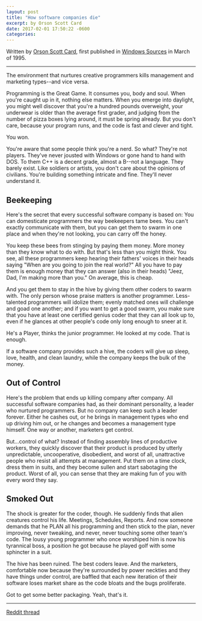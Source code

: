 ```yaml
---
layout: post
title: "How software companies die"
excerpt: by Orson Scott Card
date: 2017-02-01 17:50:22 -0600
categories: 
---
```


Written by [Orson Scott Card](https://en.wikipedia.org/wiki/Orson_Scott_Card), first published in [Windows Sources](https://en.wikipedia.org/wiki/Windows_Sources) in March of 1995.

---

The environment that nurtures creative programmers kills management and marketing types--and vice versa.

Programming is the Great Game. It consumes you, body and soul. When you're caught up in it, nothing else matters. When you emerge into daylight, you might well discover that you're a hundred pounds overweight, your underwear is older than the average first grader, and judging from the number of pizza boxes lying around, it must be spring already. But you don't care, because your program runs, and the code is fast and clever and tight.

You won.

You're aware that some people think you're a nerd. So what? They're not players. They've never jousted with Windows or gone hand to hand with DOS. To them C++ is a decent grade, almost a B--not a language. They barely exist. Like soldiers or artists, you don't care about the opinions of civilians. You're building something intricate and fine. They'll never understand it.

## Beekeeping

Here's the secret that every successful software company is based on: You can domesticate programmers the way beekeepers tame bees. You can't exactly communicate with them, but you can get them to swarm in one place and when they're not looking, you can carry off the honey.

You keep these bees from stinging by paying them money. More money than they know what to do with.  But that's less than you might think. You see, all these programmers keep hearing their fathers' voices in their heads saying "When are you going to join the real world?" All you have to pay them is enough money that they can answer (also in their heads) "Jeez, Dad, I'm making more than you." On average, this is cheap.

And you get them to stay in the hive by giving them other coders to swarm with. The only person whose praise matters is another programmer. Less-talented programmers will idolize them; evenly matched ones will challenge and goad one another; and if you want to get a good swarm, you make sure that you have at least one certified genius coder that they can all look up to, even if he glances at other people's code only long enough to sneer at it.

He's a Player, thinks the junior programmer. He looked at my code. That is enough.

If a software company provides such a hive, the coders will give up sleep, love, health, and clean laundry, while the company keeps the bulk of the money.

## Out of Control

Here's the problem that ends up killing company after company. All successful software companies had, as their dominant personality, a leader who nurtured programmers. But no company can keep such a leader forever.  Either he cashes out, or he brings in management types who end up driving him out, or he changes and becomes a management type himself. One way or another, marketers get control.

But...control of what? Instead of finding assembly lines of productive workers, they quickly discover that their product is produced by utterly unpredictable, uncooperative, disobedient, and worst of all, unattractive people who resist all attempts at management.  Put them on a time clock, dress them in suits, and they become sullen and start sabotaging the product. Worst of all, you can sense that they are making fun of you with every word they say.

## Smoked Out

The shock is greater for the coder, though. He suddenly finds that alien creatures control his life. Meetings, Schedules, Reports. And now someone demands that he PLAN all his programming and then stick to the plan, never improving, never tweaking, and never, never touching some other team's code.  The lousy young programmer who once worshiped him is now his tyrannical boss, a position he got because he played golf with some sphincter in a suit.

The hive has been ruined. The best coders leave. And the marketers, comfortable now because they're surrounded by power neckties and they have things under control, are baffled that each new iteration of their software loses market share as the code bloats and the bugs proliferate.

Got to get some better packaging. Yeah, that's it.

---

[Reddit thread](https://www.reddit.com/r/programming/comments/1rp49t/how_software_companies_die_by_orson_scott_card/)
